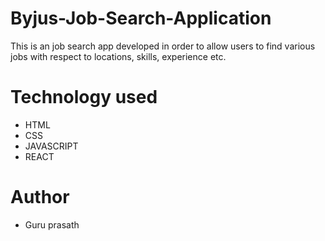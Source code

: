 # Byjus-Job-Search-Application
This is an job search app developed in order to allow users to find various jobs with respect to locations, skills, experience etc.

# Technology used
* HTML 
* CSS 
* JAVASCRIPT 
* REACT

# Author 
* Guru prasath


































